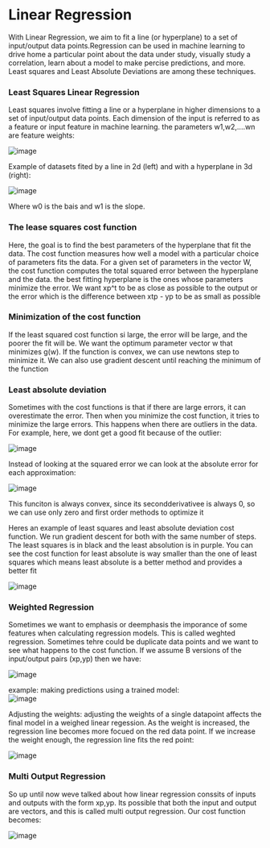 # Linear Regression
With Linear Regression, we aim to fit a line (or hyperplane) to a set of input/output data points.Regression can be used in machine learning to drive home a particular point about the data under study, visually study a correlation, learn about a model to make percise predictions, and more. Least squares and Least Absolute Deviations are among these techniques.

### Least Squares Linear Regression
Least squares involve fitting a line or a hyperplane in higher dimensions to a set of input/output data points. Each dimension of the input is referred to as a feature or input feature in machine learning. the parameters w1,w2,....wn are feature weights:  
  
![image](https://github.com/erazo-janet/machinelearning/assets/76828004/caef18e6-248d-4d18-83f9-d7dfd555f85d)  

  Example of datasets fited by a line in 2d (left) and with a hyperplane in 3d (right):  
    
![image](https://github.com/erazo-janet/machinelearning/assets/76828004/e2a7e989-a16b-494b-b0c6-9ece46c1f04e)  

Where w0 is the bais and w1 is the slope.  

### The lease squares cost function
Here, the goal is to find the best parameters of the hyperplane that fit the data. The cost function measures how well a model with a particular choice of parameters fits the data. For a given set of parameters in the vector W, the cost function computes the total squared error between the hyperplane and the data. the best fitting hyperplane is the ones whose parameters minimize the error. We want xp^t to be as close as possible to the output or the error which is the difference between xtp - yp to be as small as possible  

### Minimization of the cost function
If the least squared cost function si large, the error will be large, and the poorer the fit will be. We want the optimum parameter vector w that minimizes g(w). If the function is convex, we can use newtons step to minimize it. We can also use gradient descent until reaching the minimum of the function


### Least absolute deviation
Sometimes with the cost functions is that if there are large errors, it can overestimate the error. Then when you minimize the cost function, it tries to minimize the large errors. This happens when there are outliers in the data. For example, here, we dont get a good fit because of the outlier:  
  
![image](https://github.com/erazo-janet/machinelearning/assets/76828004/2d101687-6975-45ed-9b97-7afd3bb0dff6)  

 Instead of looking at the squared error we can look at the absolute error for each approximation:  
  
 ![image](https://github.com/erazo-janet/machinelearning/assets/76828004/647dc6a6-9d80-47b9-a6db-1a088303d7bc)  

This funciton is always convex, since its secondderivativee is always 0, so we can use only zero and first order methods to optimize it 

Heres an example of least squares and least absolute deviation cost function. We run gradient descent for both with the same number of steps. The least squares is in black and the least absolution is in purple. You can see the cost function for least absolute is way smaller than the one of least squares which means least absolute is a better method and provides a better fit 

 ![image](https://github.com/erazo-janet/machinelearning/assets/76828004/3ba73f61-a6ee-4e7c-b492-723c2471890f)  

### Weighted Regression
Sometimes we want to emphasis or deemphasis the imporance of some features when calculating regression models. This is called weghted regression. Sometimes tehre could be duplicate data points and we want to see what happens to the cost function. If we assume B versions of the input/output pairs (xp,yp) then we have:  

![image](https://github.com/erazo-janet/machinelearning/assets/76828004/65935376-aa25-4a39-90a9-6893c7808227)  

example: making predictions using a trained model:  
![image](https://github.com/erazo-janet/machinelearning/assets/76828004/7b4eb0e6-1f84-46b8-8b84-0f6f1cd198e4)  

Adjusting the weights: adjusting the weights of a single datapoint affects the final model in a weighed linear regession.  As the weight is increased, the regression line becomes more focued on the red data point. If we increase the weight enough, the regression line fits the red point:  
  
![image](https://github.com/erazo-janet/machinelearning/assets/76828004/6bde3bda-7ac3-436f-b17d-8d2705bc0a4f)  

### Multi Output Regression  
So up until now weve talked about how linear regression conssits of inputs and outputs with the form xp,yp. Its possible that both the input and output are vectors, and this is called multi output regression. Our cost function becomes:  

![image](https://github.com/erazo-janet/machinelearning/assets/76828004/72ca2bbe-b985-4904-aac4-1b6ec5adfaf7)  

  


  
 
  

  
